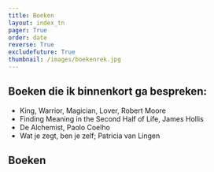 ```yaml
---
title: Boeken
layout: index_tn
pager: True
order: date
reverse: True
excludefuture: True
thumbnail: /images/boekenrek.jpg
---
```

## Boeken die ik binnenkort ga bespreken:

* King, Warrior, Magician, Lover, Robert Moore
* Finding Meaning in the Second Half of Life, James Hollis
* De Alchemist, Paolo Coelho 
* Wat je zegt, ben je zelf; Patricia van Lingen

## Boeken

<!--

* Memories, Dreams and Reflections by Carl Jung

* 

-->